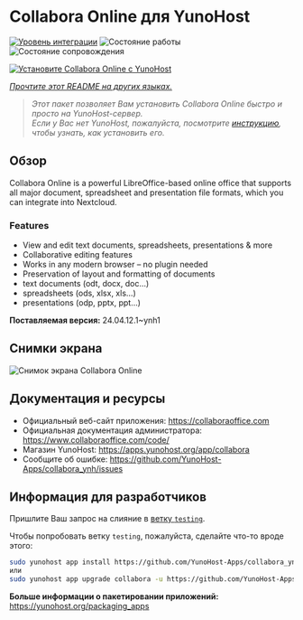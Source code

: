 <!--
Важно: этот README был автоматически сгенерирован <https://github.com/YunoHost/apps/tree/master/tools/readme_generator>
Он НЕ ДОЛЖЕН редактироваться вручную.
-->

# Collabora Online для YunoHost

[![Уровень интеграции](https://apps.yunohost.org/badge/integration/collabora)](https://ci-apps.yunohost.org/ci/apps/collabora/)
![Состояние работы](https://apps.yunohost.org/badge/state/collabora)
![Состояние сопровождения](https://apps.yunohost.org/badge/maintained/collabora)

[![Установите Collabora Online с YunoHost](https://install-app.yunohost.org/install-with-yunohost.svg)](https://install-app.yunohost.org/?app=collabora)

*[Прочтите этот README на других языках.](./ALL_README.md)*

> *Этот пакет позволяет Вам установить Collabora Online быстро и просто на YunoHost-сервер.*  
> *Если у Вас нет YunoHost, пожалуйста, посмотрите [инструкцию](https://yunohost.org/install), чтобы узнать, как установить его.*

## Обзор

Collabora Online is a powerful LibreOffice-based online office that supports all major document, spreadsheet and presentation file formats, which you can integrate into Nextcloud.

### Features

- View and edit text documents, spreadsheets, presentations & more
- Collaborative editing features
- Works in any modern browser – no plugin needed
- Preservation of layout and formatting of documents
- text documents (odt, docx, doc…)
- spreadsheets (ods, xlsx, xls…)
- presentations (odp, pptx, ppt…)


**Поставляемая версия:** 24.04.12.1~ynh1

## Снимки экрана

![Снимок экрана Collabora Online](./doc/screenshots/Nextcloud-writer.png)

## Документация и ресурсы

- Официальный веб-сайт приложения: <https://collaboraoffice.com>
- Официальная документация администратора: <https://www.collaboraoffice.com/code/>
- Магазин YunoHost: <https://apps.yunohost.org/app/collabora>
- Сообщите об ошибке: <https://github.com/YunoHost-Apps/collabora_ynh/issues>

## Информация для разработчиков

Пришлите Ваш запрос на слияние в [ветку `testing`](https://github.com/YunoHost-Apps/collabora_ynh/tree/testing).

Чтобы попробовать ветку `testing`, пожалуйста, сделайте что-то вроде этого:

```bash
sudo yunohost app install https://github.com/YunoHost-Apps/collabora_ynh/tree/testing --debug
или
sudo yunohost app upgrade collabora -u https://github.com/YunoHost-Apps/collabora_ynh/tree/testing --debug
```

**Больше информации о пакетировании приложений:** <https://yunohost.org/packaging_apps>
